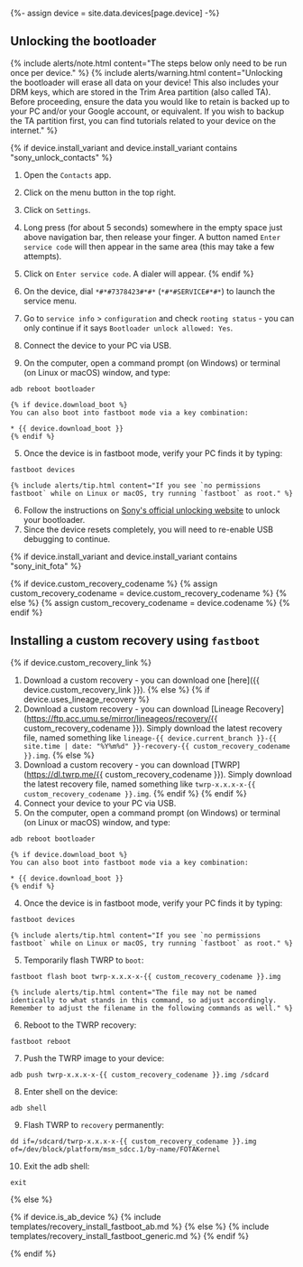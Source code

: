 {%- assign device = site.data.devices[page.device] -%}

## Unlocking the bootloader

{% include alerts/note.html content="The steps below only need to be run once per device." %}
{% include alerts/warning.html content="Unlocking the bootloader will erase all data on your device!
This also includes your DRM keys, which are stored in the Trim Area partition (also called TA).
Before proceeding, ensure the data you would like to retain is backed up to your PC and/or your Google account, or equivalent.
If you wish to backup the TA partition first, you can find tutorials related to your device on the internet." %}

{% if device.install_variant and device.install_variant contains "sony_unlock_contacts" %}
1. Open the `Contacts` app.
2. Click on the menu button in the top right.
3. Click on `Settings`.
4. Long press (for about 5 seconds) somewhere in the empty space just above navigation bar, then release your finger. A button named `Enter service code` will then appear in the same area (this may take a few attempts).
5. Click on `Enter service code`. A dialer will appear.
{% endif %}

1. On the device, dial `*#*#7378423#*#*` (`*#*#SERVICE#*#*`) to launch the service menu.
2. Go to `service info` > `configuration` and check `rooting status` - you can only continue if it says `Bootloader unlock allowed: Yes`.
3. Connect the device to your PC via USB.
4. On the computer, open a command prompt (on Windows) or terminal (on Linux or macOS) window, and type:
```
adb reboot bootloader
```
    {% if device.download_boot %}
    You can also boot into fastboot mode via a key combination:

    * {{ device.download_boot }}
    {% endif %}
5. Once the device is in fastboot mode, verify your PC finds it by typing:
```
fastboot devices
```
    {% include alerts/tip.html content="If you see `no permissions fastboot` while on Linux or macOS, try running `fastboot` as root." %}
6. Follow the instructions on [Sony's official unlocking website](http://developer.sonymobile.com/unlockbootloader/unlock-yourboot-loader/) to unlock your bootloader.
7. Since the device resets completely, you will need to re-enable USB debugging to continue.

{% if device.install_variant and device.install_variant contains "sony_init_fota" %}

{% if device.custom_recovery_codename %}
{% assign custom_recovery_codename = device.custom_recovery_codename %}
{% else %}
{% assign custom_recovery_codename = device.codename %}
{% endif %}

## Installing a custom recovery using `fastboot`

{% if device.custom_recovery_link %}
1. Download a custom recovery - you can download one [here]({{ device.custom_recovery_link }}).
{% else %}
{% if device.uses_lineage_recovery %}
1. Download a custom recovery - you can download [Lineage Recovery](https://ftp.acc.umu.se/mirror/lineageos/recovery/{{ custom_recovery_codename }}). Simply download the latest recovery file, named something like `lineage-{{ device.current_branch }}-{{ site.time | date: "%Y%m%d" }}-recovery-{{ custom_recovery_codename }}.img`.
{% else %}
1. Download a custom recovery - you can download [TWRP](https://dl.twrp.me/{{ custom_recovery_codename }}). Simply download the latest recovery file, named something like `twrp-x.x.x-x-{{ custom_recovery_codename }}.img`.
{% endif %}
{% endif %}
2. Connect your device to your PC via USB.
3. On the computer, open a command prompt (on Windows) or terminal (on Linux or macOS) window, and type:
```
adb reboot bootloader
```
    {% if device.download_boot %}
    You can also boot into fastboot mode via a key combination:

    * {{ device.download_boot }}
    {% endif %}
4. Once the device is in fastboot mode, verify your PC finds it by typing:
```
fastboot devices
```
    {% include alerts/tip.html content="If you see `no permissions fastboot` while on Linux or macOS, try running `fastboot` as root." %}
5. Temporarily flash TWRP to `boot`:
```
fastboot flash boot twrp-x.x.x-x-{{ custom_recovery_codename }}.img
```
    {% include alerts/tip.html content="The file may not be named identically to what stands in this command, so adjust accordingly. Remember to adjust the filename in the following commands as well." %}
6. Reboot to the TWRP recovery:
```
fastboot reboot
```
7. Push the TWRP image to your device:
```
adb push twrp-x.x.x-x-{{ custom_recovery_codename }}.img /sdcard
```
8. Enter shell on the device:
```
adb shell
```
9. Flash TWRP to `recovery` permanently:
```
dd if=/sdcard/twrp-x.x.x-x-{{ custom_recovery_codename }}.img of=/dev/block/platform/msm_sdcc.1/by-name/FOTAKernel
```
10. Exit the adb shell:
```
exit
```
{% else %}

{% if device.is_ab_device %}
{% include templates/recovery_install_fastboot_ab.md %}
{% else %}
{% include templates/recovery_install_fastboot_generic.md %}
{% endif %}

{% endif %}
